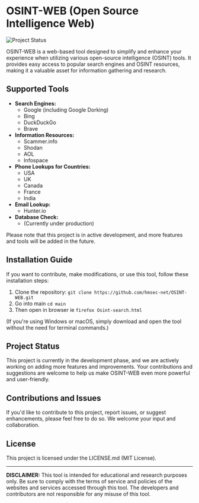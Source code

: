 # OSINT-WEB (Open Source Intelligence Web)

![Project Status](https://img.shields.io/badge/Status-In%20Development-yellow.svg)

OSINT-WEB is a web-based tool designed to simplify and enhance your experience when utilizing various open-source intelligence (OSINT) tools. It provides easy access to popular search engines and OSINT resources, making it a valuable asset for information gathering and research.

## Supported Tools

- **Search Engines:**
  - Google (including Google Dorking)
  - Bing
  - DuckDuckGo
  - Brave
- **Information Resources:**
  - Scammer.info
  - Shodan
  - AOL
  - Infospace
- **Phone Lookups for Countries:**
  - USA
  - UK
  - Canada
  - France
  - India
- **Email Lookup:**
  - Hunter.io
- **Database Check:**
  - (Currently under production)

Please note that this project is in active development, and more features and tools will be added in the future.

## Installation Guide

If you want to contribute, make modifications, or use this tool, follow these installation steps:

1. Clone the repository:
   ``git clone https://github.com/hmsec-net/OSINT-WEB.git``
2. Go into main ``cd main ``
3. Then open in browser ie ``firefox Osint-search.html``

(If you're using Windows or macOS, simply download and open the tool without the need for terminal commands.)

## Project Status

This project is currently in the development phase, and we are actively working on adding more features and improvements. Your contributions and suggestions are welcome to help us make OSINT-WEB even more powerful and user-friendly.

## Contributions and Issues

If you'd like to contribute to this project, report issues, or suggest enhancements, please feel free to do so. We welcome your input and collaboration.

## License

This project is licensed under the LICENSE.md (MIT License).

---

**DISCLAIMER:** This tool is intended for educational and research purposes only. Be sure to comply with the terms of service and policies of the websites and services accessed through this tool. The developers and contributors are not responsible for any misuse of this tool.

